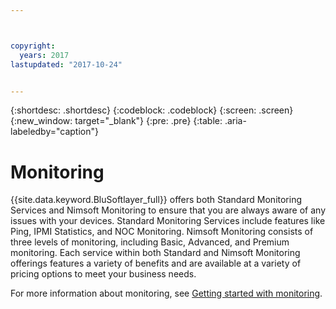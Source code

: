 ```yaml
---



copyright:
  years: 2017
lastupdated: "2017-10-24"


---
```


{:shortdesc: .shortdesc}
{:codeblock: .codeblock}
{:screen: .screen}
{:new_window: target="_blank"}
{:pre: .pre}
{:table: .aria-labeledby="caption"}

# Monitoring
{{site.data.keyword.BluSoftlayer_full}} offers both Standard Monitoring Services and Nimsoft Monitoring to ensure that you are always aware of any issues with your devices. Standard Monitoring Services include features like Ping, IPMI Statistics, and NOC Monitoring. Nimsoft Monitoring consists of three levels of monitoring, including Basic, Advanced, and Premium monitoring. Each service within both Standard and Nimsoft Monitoring offerings features a variety of benefits and are available at a variety of pricing options to meet your business needs.

For more information about monitoring, see [Getting started with monitoring](/docs/infrastructure/SLmonitoring/monitoring_index.html).

